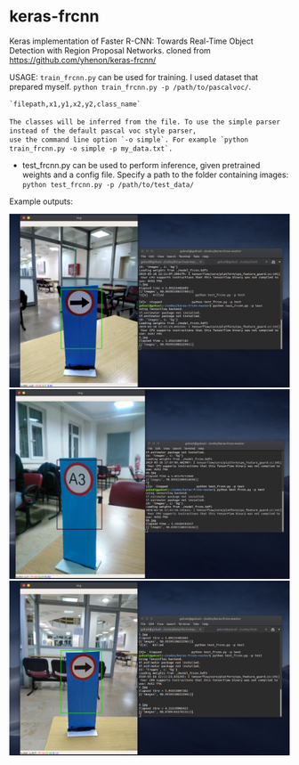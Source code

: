 # keras-frcnn
Keras implementation of Faster R-CNN: Towards Real-Time Object Detection with Region Proposal Networks.
cloned from https://github.com/yhenon/keras-frcnn/

USAGE:
`train_frcnn.py` can be used for training. I used dataset that prepared myself.
`python train_frcnn.py -p /path/to/pascalvoc/`.

    `filepath,x1,y1,x2,y2,class_name`

    The classes will be inferred from the file. To use the simple parser instead of the default pascal voc style parser,
    use the command line option `-o simple`. For example `python train_frcnn.py -o simple -p my_data.txt`.

- test_frcnn.py can be used to perform inference, given pretrained weights and a config file. Specify a path to the folder containing
images:
    `python test_frcnn.py -p /path/to/test_data/`


Example outputs:

![ex1](ss1.png)
![ex2](ss2.png)
![ex3](ss3.png)

